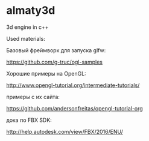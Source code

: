 # almaty3d
3d engine in c++


Used materials:

Базовый фреймворк для запуска glfw:

https://github.com/g-truc/ogl-samples



Хорошие примеры на OpenGL:

http://www.opengl-tutorial.org/intermediate-tutorials/

примеры с их сайта:

https://github.com/andersonfreitas/opengl-tutorial-org

дока по FBX SDK:

http://help.autodesk.com/view/FBX/2016/ENU/



